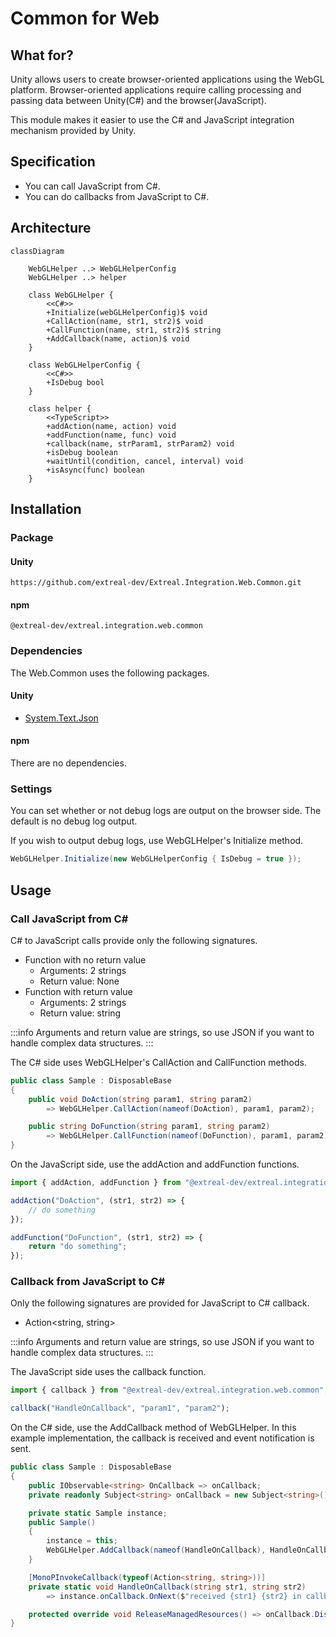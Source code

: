 ﻿---
sidebar_position: 4
---

# Common for Web

## What for?

Unity allows users to create browser-oriented applications using the WebGL platform.
Browser-oriented applications require calling processing and passing data between Unity(C#) and the browser(JavaScript).

This module makes it easier to use the C# and JavaScript integration mechanism provided by Unity.

## Specification

- You can call JavaScript from C#.
- You can do callbacks from JavaScript to C#.

## Architecture

```mermaid
classDiagram

    WebGLHelper ..> WebGLHelperConfig
    WebGLHelper ..> helper

    class WebGLHelper {
        <<C#>>
        +Initialize(webGLHelperConfig)$ void
        +CallAction(name, str1, str2)$ void
        +CallFunction(name, str1, str2)$ string
        +AddCallback(name, action)$ void
    }
    
    class WebGLHelperConfig {
        <<C#>>
        +IsDebug bool
    }

    class helper {
        <<TypeScript>>
        +addAction(name, action) void
        +addFunction(name, func) void
        +callback(name, strParam1, strParam2) void
        +isDebug boolean
        +waitUntil(condition, cancel, interval) void
        +isAsync(func) boolean
    }
```

## Installation

### Package

#### Unity
```text
https://github.com/extreal-dev/Extreal.Integration.Web.Common.git
```

#### npm
```text
@extreal-dev/extreal.integration.web.common
```

### Dependencies

The Web.Common uses the following packages.

#### Unity
- [System.Text.Json](https://learn.microsoft.com/ja-jp/dotnet/api/system.text.json)

#### npm
There are no dependencies.

### Settings

You can set whether or not debug logs are output on the browser side.
The default is no debug log output.

If you wish to output debug logs, use WebGLHelper's Initialize method.

```csharp
WebGLHelper.Initialize(new WebGLHelperConfig { IsDebug = true });
```

## Usage

### Call JavaScript from C#

C# to JavaScript calls provide only the following signatures.

- Function with no return value
  - Arguments: 2 strings
  - Return value: None
- Function with return value
  - Arguments: 2 strings
  - Return value: string

:::info
Arguments and return value are strings, so use JSON if you want to handle complex data structures.
:::

The C# side uses WebGLHelper's CallAction and CallFunction methods.

```csharp
public class Sample : DisposableBase
{
    public void DoAction(string param1, string param2)
        => WebGLHelper.CallAction(nameof(DoAction), param1, param2);

    public string DoFunction(string param1, string param2)
        => WebGLHelper.CallFunction(nameof(DoFunction), param1, param2);
}
```

On the JavaScript side, use the addAction and addFunction functions.

```typescript
import { addAction, addFunction } from "@extreal-dev/extreal.integration.web.common";

addAction("DoAction", (str1, str2) => {
    // do something
});

addFunction("DoFunction", (str1, str2) => {
    return "do something";
});
```

### Callback from JavaScript to C#

Only the following signatures are provided for JavaScript to C# callback.

- Action<string, string>

:::info
Arguments and return value are strings, so use JSON if you want to handle complex data structures.
:::

The JavaScript side uses the callback function.

```typescript
import { callback } from "@extreal-dev/extreal.integration.web.common";

callback("HandleOnCallback", "param1", "param2");
```

On the C# side, use the AddCallback method of WebGLHelper.
In this example implementation, the callback is received and event notification is sent.

```csharp
public class Sample : DisposableBase
{
    public IObservable<string> OnCallback => onCallback;
    private readonly Subject<string> onCallback = new Subject<string>();

    private static Sample instance;
    public Sample()
    {
        instance = this;
        WebGLHelper.AddCallback(nameof(HandleOnCallback), HandleOnCallback);
    }

    [MonoPInvokeCallback(typeof(Action<string, string>))]
    private static void HandleOnCallback(string str1, string str2)
        => instance.onCallback.OnNext($"received {str1} {str2} in callback");

    protected override void ReleaseManagedResources() => onCallback.Dispose();
}
```
